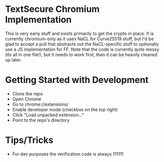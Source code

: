 TextSecure Chromium Implementation
==================================

This is very early stuff and exists primarily to get the crypto in place.
It is currently chromium-only as it uses NaCL for Curve25519 stuff, but I'd be
glad to accept a pull that abstracts out the NaCL-specific stuff to optionally
use a JS implementation for FF.
Note that the code is currently quite messy (its all in one file!), but it
needs to work first, then it can be heavily cleaned up later.

Getting Started with Development
================================

* Clone the repo
* Open Chrome
* Go to chrome://extensions/
* Enable developer mode (checkbox on the top right)
* Click "Load unpacked extension..."
* Point to the repo's directory

Tips/Tricks
===========

* For dev purposes the verification code is always 111111